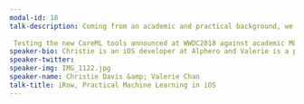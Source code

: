 ```yaml
---
modal-id: 18
talk-description: Coming from an academic and practical background, we’ve experimented with the latest in iOS and machine learning to create a prototype for use in sports development of young people. We’ve combined our passions of rowing and programming to attempt to fill the void in data analysis and prediction in sport. 
 
 Testing the new CoreML tools announced at WWDC2018 against academic ML application we endeavor to connect two of our passions together to improve the sport we love.
speaker-bio: Christie is an iOS developer at Alphero and Valerie is a product owner/machine learning fanatic at Snapper. Christie is the head coach of Star Boating Club and Valerie is a NZ 2018 Trans-tasman rower.
speaker-twitter: 
speaker-img: IMG_1122.jpg
speaker-name: Christie Davis &amp; Valerie Chan
talk-title: iRow, Practical Machine Learning in iOS
---
```

